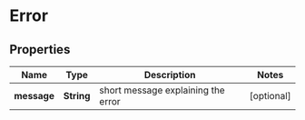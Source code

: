 

# Error

## Properties

Name | Type | Description | Notes
------------ | ------------- | ------------- | -------------
**message** | **String** | short message explaining the error |  [optional]



